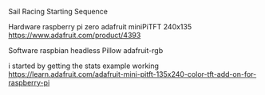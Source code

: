 Sail Racing Starting Sequence

Hardware
raspberry pi zero
adafruit miniPiTFT 240x135  https://www.adafruit.com/product/4393

Software
raspbian headless
Pillow
adafruit-rgb

i started by getting the stats example working
https://learn.adafruit.com/adafruit-mini-pitft-135x240-color-tft-add-on-for-raspberry-pi


